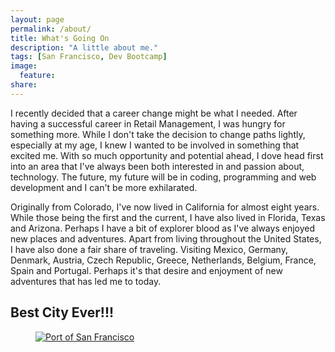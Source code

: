```yaml
---
layout: page
permalink: /about/
title: What's Going On
description: "A little about me."
tags: [San Francisco, Dev Bootcamp]
image:
  feature: 
share: 
---
```


I recently decided that a career change might be what I needed. After having a successful career in Retail Management, I was hungry for something more. While I don't take the decision to change paths lightly, especially at my age, I knew I wanted to be involved in something that excited me. With so much opportunity and potential ahead, I dove head first into an area that I've always been both interested in and passion about, technology. The future, my future will be in coding, programming and web development and I can't be more exhilarated.

Originally from Colorado, I've now lived in California for almost eight years. While those being the first and the current, I have also lived in Florida, Texas and Arizona. Perhaps I have a bit of explorer blood as I've always enjoyed new places and adventures. Apart from living throughout the United States, I have also done a fair share of traveling. Visiting Mexico, Germany, Denmark, Austria, Czech Republic, Greece, Netherlands, Belgium, France, Spain and Portugal. Perhaps it's that desire and enjoyment of new adventures that has led me to today.

## Best City Ever!!!

<figure><a href="http://www.sanfrancisco.travel"><img src="../images/sfport.JPG" alt="Port of San Francisco"></a></figure>


